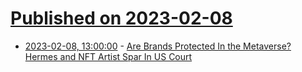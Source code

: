 # [Published on 2023-02-08](index.md)

* [2023-02-08, 13:00:00](https://yro.slashdot.org/story/23/02/08/0749231/are-brands-protected-in-the-metaverse-hermes-and-nft-artist-spar-in-us-court?utm_source=rss1.0mainlinkanon&utm_medium=feed) - [Are Brands Protected In the Metaverse? Hermes and NFT Artist Spar In US Court](https://yro.slashdot.org/story/23/02/08/0749231/are-brands-protected-in-the-metaverse-hermes-and-nft-artist-spar-in-us-court?utm_source=rss1.0mainlinkanon&utm_medium=feed)
